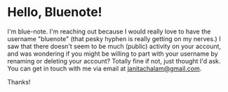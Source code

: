 # Hello, Bluenote!

I'm blue-note. I'm reaching out because I would really love to have the username "bluenote" (that pesky hyphen is really getting on my nerves.) I saw that there doesn't seem to be much (public) activity on your account, and was wondering if you might be willing to part with your username by renaming or deleting your account? Totally fine if not, just thought I'd ask. You can get in touch with me via email at janitachalam@gmail.com.

Thanks!
